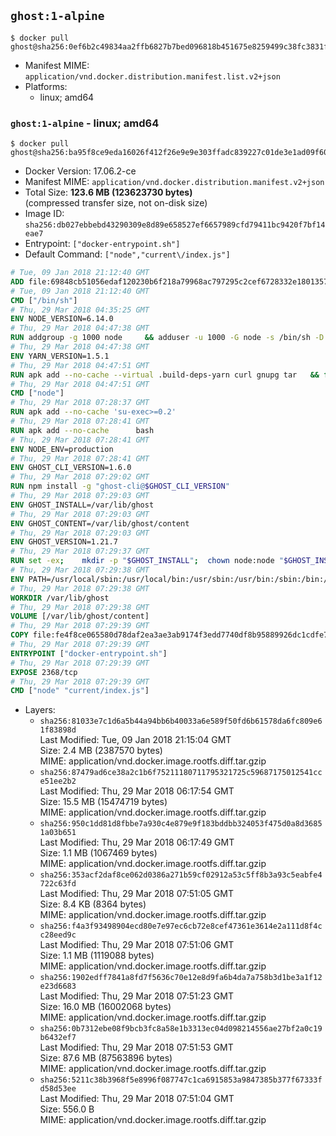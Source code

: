 ## `ghost:1-alpine`

```console
$ docker pull ghost@sha256:0ef6b2c49834aa2ffb6827b7bed096818b451675e8259499c38fc3831ff916b9
```

-	Manifest MIME: `application/vnd.docker.distribution.manifest.list.v2+json`
-	Platforms:
	-	linux; amd64

### `ghost:1-alpine` - linux; amd64

```console
$ docker pull ghost@sha256:ba95f8ce9eda16026f412f26e9e9e303ffadc839227c01de3e1ad09f60d8a466
```

-	Docker Version: 17.06.2-ce
-	Manifest MIME: `application/vnd.docker.distribution.manifest.v2+json`
-	Total Size: **123.6 MB (123623730 bytes)**  
	(compressed transfer size, not on-disk size)
-	Image ID: `sha256:db027ebbebd43290309e8d89e658527ef6657989cfd79411bc9420f7bf14eae7`
-	Entrypoint: `["docker-entrypoint.sh"]`
-	Default Command: `["node","current\/index.js"]`

```dockerfile
# Tue, 09 Jan 2018 21:12:40 GMT
ADD file:69848cb51056edaf120230b6f218a79968ac797295c2cef6728332e1801357be in / 
# Tue, 09 Jan 2018 21:12:40 GMT
CMD ["/bin/sh"]
# Thu, 29 Mar 2018 04:35:25 GMT
ENV NODE_VERSION=6.14.0
# Thu, 29 Mar 2018 04:47:38 GMT
RUN addgroup -g 1000 node     && adduser -u 1000 -G node -s /bin/sh -D node     && apk add --no-cache         libstdc++     && apk add --no-cache --virtual .build-deps         binutils-gold         curl         g++         gcc         gnupg         libgcc         linux-headers         make         python   && for key in     94AE36675C464D64BAFA68DD7434390BDBE9B9C5     FD3A5288F042B6850C66B31F09FE44734EB7990E     71DCFD284A79C3B38668286BC97EC7A07EDE3FC1     DD8F2338BAE7501E3DD5AC78C273792F7D83545D     C4F0DFFF4E8C1A8236409D08E73BC641CC11F4C8     B9AE9905FFD7803F25714661B63B535A4C206CA9     56730D5401028683275BD23C23EFEFE93C4CFFFE     77984A986EBC2AA786BC0F66B01FBB92821C587A   ; do     gpg --keyserver hkp://p80.pool.sks-keyservers.net:80 --recv-keys "$key" ||     gpg --keyserver hkp://ipv4.pool.sks-keyservers.net --recv-keys "$key" ||     gpg --keyserver hkp://pgp.mit.edu:80 --recv-keys "$key" ;   done     && curl -SLO "https://nodejs.org/dist/v$NODE_VERSION/node-v$NODE_VERSION.tar.xz"     && curl -SLO --compressed "https://nodejs.org/dist/v$NODE_VERSION/SHASUMS256.txt.asc"     && gpg --batch --decrypt --output SHASUMS256.txt SHASUMS256.txt.asc     && grep " node-v$NODE_VERSION.tar.xz\$" SHASUMS256.txt | sha256sum -c -     && tar -xf "node-v$NODE_VERSION.tar.xz"     && cd "node-v$NODE_VERSION"     && ./configure     && make -j$(getconf _NPROCESSORS_ONLN)     && make install     && apk del .build-deps     && cd ..     && rm -Rf "node-v$NODE_VERSION"     && rm "node-v$NODE_VERSION.tar.xz" SHASUMS256.txt.asc SHASUMS256.txt
# Thu, 29 Mar 2018 04:47:38 GMT
ENV YARN_VERSION=1.5.1
# Thu, 29 Mar 2018 04:47:51 GMT
RUN apk add --no-cache --virtual .build-deps-yarn curl gnupg tar   && for key in     6A010C5166006599AA17F08146C2130DFD2497F5   ; do     gpg --keyserver hkp://p80.pool.sks-keyservers.net:80 --recv-keys "$key" ||     gpg --keyserver hkp://ipv4.pool.sks-keyservers.net --recv-keys "$key" ||     gpg --keyserver hkp://pgp.mit.edu:80 --recv-keys "$key" ;   done   && curl -fSLO --compressed "https://yarnpkg.com/downloads/$YARN_VERSION/yarn-v$YARN_VERSION.tar.gz"   && curl -fSLO --compressed "https://yarnpkg.com/downloads/$YARN_VERSION/yarn-v$YARN_VERSION.tar.gz.asc"   && gpg --batch --verify yarn-v$YARN_VERSION.tar.gz.asc yarn-v$YARN_VERSION.tar.gz   && mkdir -p /opt   && tar -xzf yarn-v$YARN_VERSION.tar.gz -C /opt/   && ln -s /opt/yarn-v$YARN_VERSION/bin/yarn /usr/local/bin/yarn   && ln -s /opt/yarn-v$YARN_VERSION/bin/yarnpkg /usr/local/bin/yarnpkg   && rm yarn-v$YARN_VERSION.tar.gz.asc yarn-v$YARN_VERSION.tar.gz   && apk del .build-deps-yarn
# Thu, 29 Mar 2018 04:47:51 GMT
CMD ["node"]
# Thu, 29 Mar 2018 07:28:37 GMT
RUN apk add --no-cache 'su-exec>=0.2'
# Thu, 29 Mar 2018 07:28:41 GMT
RUN apk add --no-cache 		bash
# Thu, 29 Mar 2018 07:28:41 GMT
ENV NODE_ENV=production
# Thu, 29 Mar 2018 07:28:41 GMT
ENV GHOST_CLI_VERSION=1.6.0
# Thu, 29 Mar 2018 07:29:02 GMT
RUN npm install -g "ghost-cli@$GHOST_CLI_VERSION"
# Thu, 29 Mar 2018 07:29:03 GMT
ENV GHOST_INSTALL=/var/lib/ghost
# Thu, 29 Mar 2018 07:29:03 GMT
ENV GHOST_CONTENT=/var/lib/ghost/content
# Thu, 29 Mar 2018 07:29:03 GMT
ENV GHOST_VERSION=1.21.7
# Thu, 29 Mar 2018 07:29:37 GMT
RUN set -ex; 	mkdir -p "$GHOST_INSTALL"; 	chown node:node "$GHOST_INSTALL"; 		su-exec node ghost install "$GHOST_VERSION" --db sqlite3 --no-prompt --no-stack --no-setup --dir "$GHOST_INSTALL"; 		cd "$GHOST_INSTALL"; 	su-exec node ghost config --ip 0.0.0.0 --port 2368 --no-prompt --db sqlite3 --url http://localhost:2368 --dbpath "$GHOST_CONTENT/data/ghost.db"; 	su-exec node ghost config paths.contentPath "$GHOST_CONTENT"; 		su-exec node ln -s config.production.json "$GHOST_INSTALL/config.development.json"; 	readlink -f "$GHOST_INSTALL/config.development.json"; 		mv "$GHOST_CONTENT" "$GHOST_INSTALL/content.orig"; 	mkdir -p "$GHOST_CONTENT"; 	chown node:node "$GHOST_CONTENT"; 		"$GHOST_INSTALL/current/node_modules/knex-migrator/bin/knex-migrator" --version
# Thu, 29 Mar 2018 07:29:38 GMT
ENV PATH=/usr/local/sbin:/usr/local/bin:/usr/sbin:/usr/bin:/sbin:/bin:/var/lib/ghost/current/node_modules/knex-migrator/bin
# Thu, 29 Mar 2018 07:29:38 GMT
WORKDIR /var/lib/ghost
# Thu, 29 Mar 2018 07:29:38 GMT
VOLUME [/var/lib/ghost/content]
# Thu, 29 Mar 2018 07:29:39 GMT
COPY file:fe4f8ce065580d78daf2ea3ae3ab9174f3edd7740df8b95889926dc1cdfe77b0 in /usr/local/bin 
# Thu, 29 Mar 2018 07:29:39 GMT
ENTRYPOINT ["docker-entrypoint.sh"]
# Thu, 29 Mar 2018 07:29:39 GMT
EXPOSE 2368/tcp
# Thu, 29 Mar 2018 07:29:39 GMT
CMD ["node" "current/index.js"]
```

-	Layers:
	-	`sha256:81033e7c1d6a5b44a94bb6b40033a6e589f50fd6b61578da6fc809e61f83898d`  
		Last Modified: Tue, 09 Jan 2018 21:15:04 GMT  
		Size: 2.4 MB (2387570 bytes)  
		MIME: application/vnd.docker.image.rootfs.diff.tar.gzip
	-	`sha256:87479ad6ce38a2c1b6f75211180711795321725c59687175012541cce51ee2b2`  
		Last Modified: Thu, 29 Mar 2018 06:17:54 GMT  
		Size: 15.5 MB (15474719 bytes)  
		MIME: application/vnd.docker.image.rootfs.diff.tar.gzip
	-	`sha256:950c1dd81d8fbbe7a930c4e879e9f183bddbb324053f475d0a8d36851a03b651`  
		Last Modified: Thu, 29 Mar 2018 06:17:49 GMT  
		Size: 1.1 MB (1067469 bytes)  
		MIME: application/vnd.docker.image.rootfs.diff.tar.gzip
	-	`sha256:353acf2daf8ce062d0386a271b59cf02912a53c5ff8b3a93c5eabfe4722c63fd`  
		Last Modified: Thu, 29 Mar 2018 07:51:05 GMT  
		Size: 8.4 KB (8364 bytes)  
		MIME: application/vnd.docker.image.rootfs.diff.tar.gzip
	-	`sha256:f4a3f93498904ecd80e7e97ec6cb72e8cef47361e3614e2a111d8f4cc28eed9c`  
		Last Modified: Thu, 29 Mar 2018 07:51:06 GMT  
		Size: 1.1 MB (1119088 bytes)  
		MIME: application/vnd.docker.image.rootfs.diff.tar.gzip
	-	`sha256:1902edff7841a8fd7f5636c70e12e8d9fa6b4da7a758b3d1be3a1f12e23d6683`  
		Last Modified: Thu, 29 Mar 2018 07:51:23 GMT  
		Size: 16.0 MB (16002068 bytes)  
		MIME: application/vnd.docker.image.rootfs.diff.tar.gzip
	-	`sha256:0b7312ebe08f9bcb3fc8a58e1b3313ec04d098214556ae27bf2a0c19b6432ef7`  
		Last Modified: Thu, 29 Mar 2018 07:51:53 GMT  
		Size: 87.6 MB (87563896 bytes)  
		MIME: application/vnd.docker.image.rootfs.diff.tar.gzip
	-	`sha256:5211c38b3968f5e8996f087747c1ca6915853a9847385b377f67333fd58d53ee`  
		Last Modified: Thu, 29 Mar 2018 07:51:04 GMT  
		Size: 556.0 B  
		MIME: application/vnd.docker.image.rootfs.diff.tar.gzip
